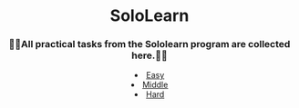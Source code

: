 

<div align="center">
<h1>SoloLearn</h1>
<h3>👨‍💻All practical tasks from the Sololearn program are collected here.👨‍💻</h3>
<u>
<li  > <a href = "https://github.com/karkuh/SoloPract/tree/master/easy">Easy</a> </li>
<li  > <a href = "https://github.com/karkuh/SoloPract/tree/master/middle">Middle</a> </li>
<li  > <a href = "https://github.com/karkuh/SoloPract/tree/master/hard">Hard</a> </li>
</u>
</div>





